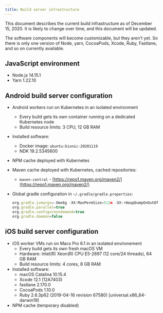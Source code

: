 ```yaml
---
title: Build server infrastructure
---
```


This document describes the current build infrastructure as of December 15, 2020. It is likely to change over time, and this document will be updated.

The software components will become customizable, but they aren't yet. So there is only one version of Node, yarn, CocoaPods, Xcode, Ruby, Fastlane, and so on currently available.

## JavaScript environment

- Node.js 14.15.1
- Yarn 1.22.10

## Android build server configuration

- Android workers run on Kubernetes in an isolated environment
  - Every build gets its own container running on a dedicated Kubernetes node
  - Build resource limits: 3 CPU, 12 GB RAM
- Installed software:
  - Docker image: `ubuntu:bionic-20201119`
  - NDK 19.2.5345600
- NPM cache deployed with Kubernetes
- Maven cache deployed with Kubernetes, cached repositories:
  - `maven-central` - [https://repo1.maven.org/maven2/](https://repo1.maven.org/maven2/)
    <!-- the following repos are not yet cached -->
    <!--
    - `google` - [https://maven.google.com/](https://maven.google.com/)
    - `android-tools` - [https://dl.bintray.com/android/android-tools/](https://dl.bintray.com/android/android-tools/)
    - `jcenter` - [https://jcenter.bintray.com/](https://jcenter.bintray.com/)
    -->
- Global gradle configuration in `~/.gradle/gradle.properties`:

  ```jsx
  org.gradle.jvmargs=-Xmx6g -XX:MaxPermSize=512m -XX:+HeapDumpOnOutOfMemoryError -Dfile.encoding=UTF-8
  org.gradle.parallel=true
  org.gradle.configureondemand=true
  org.gradle.daemon=false
  ```

## iOS build server configuration

- iOS worker VMs run on Macs Pro 6.1 in an isolated environement
  - Every build gets its own fresh macOS VM
  - Hardware: Intel(R) Xeon(R) CPU E5-2697 (12 core/24 threads), 64 GB RAM
  - Build resource limits: 4 cores, 8 GB RAM
- Installed software:
  - macOS Catalina 10.15.4
  - Xcode 12.1 (12A7403)
  - fastlane 2.170.0
  - CocoaPods 1.10.0
  - Ruby 2.6.3p62 (2019-04-16 revision 67580) [universal.x86_64-darwin19]
- NPM cache (temporary disabled)
